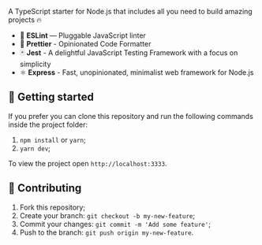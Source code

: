 A TypeScript starter for Node.js that includes all you need to build amazing projects 🔥

- 📏 **ESLint** — Pluggable JavaScript linter
- 💖 **Prettier** - Opinionated Code Formatter
- 🃏 **Jest** - A delightful JavaScript Testing Framework with a focus on simplicity
- ⚛️ **Express** - Fast, unopinionated, minimalist web framework for Node.js

## 🚀 Getting started

If you prefer you can clone this repository and run the following commands inside the project folder:

1. `npm install` or `yarn`;
2. `yarn dev`;

To view the project open `http://localhost:3333`.

## 🤝 Contributing

1. Fork this repository;
2. Create your branch: `git checkout -b my-new-feature`;
3. Commit your changes: `git commit -m 'Add some feature'`;
4. Push to the branch: `git push origin my-new-feature`.

